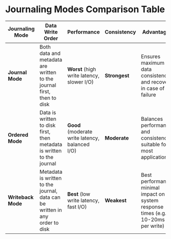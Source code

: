 # Journaling Modes Comparison Table

| **Journaling Mode**   | **Data Write Order**                               | **Performance**       | **Consistency**   | **Advantages**                                  | **Disadvantages**                             | **Use Cases**                                |
|-----------------------|----------------------------------------------------|-----------------------|-------------------|-------------------------------------------------|---------------------------------------------|---------------------------------------------|
| **Journal Mode**       | Both data and metadata are written to the journal first, then to disk | **Worst** (high write latency, slower I/O) | **Strongest**      | Ensures maximum data consistency and recovery in case of failure | Performance is the slowest, higher write delay (e.g., 50-100ms per write) | High consistency and data recovery systems like **databases** or **financial systems** |
| **Ordered Mode**       | Data is written to disk first, then metadata is written to the journal | **Good** (moderate write latency, balanced I/O) | **Moderate**      | Balances performance and consistency, suitable for most applications | May lose some data (e.g., files partially written, but metadata is intact) | General file systems, everyday applications |
| **Writeback Mode**     | Metadata is written to the journal, data can be written in any order to disk | **Best** (low write latency, fast I/O) | **Weakest**       | Best performance, minimal impact on system response times (e.g., 10-20ms per write) | Data consistency is weak, may result in data loss or corruption in case of crash | High performance environments, **temporary files**, **caching**, or applications where data loss is tolerable |

